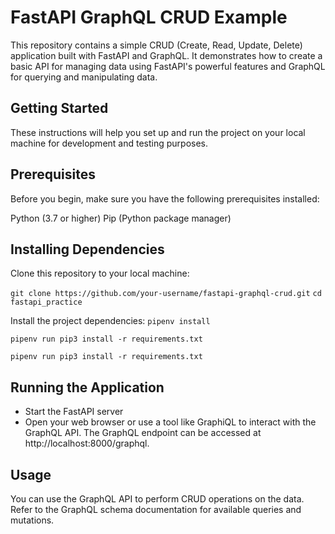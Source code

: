 # FastAPI GraphQL CRUD Example
This repository contains a simple CRUD (Create, Read, Update, Delete) application built with FastAPI and GraphQL. It demonstrates how to create a basic API for managing data using FastAPI's powerful features and GraphQL for querying and manipulating data.

## Getting Started
These instructions will help you set up and run the project on your local machine for development and testing purposes.

## Prerequisites
Before you begin, make sure you have the following prerequisites installed:

Python (3.7 or higher)
Pip (Python package manager)

## Installing Dependencies
Clone this repository to your local machine:

`git clone https://github.com/your-username/fastapi-graphql-crud.git`
`cd fastapi_practice`

Install the project dependencies:
`pipenv install`

`pipenv run pip3 install -r requirements.txt`

`pipenv run pip3 install -r requirements.txt`


## Running the Application

- Start the FastAPI server 
- Open your web browser or use a tool like GraphiQL to interact with the GraphQL API. The GraphQL endpoint can be accessed at http://localhost:8000/graphql.


## Usage
You can use the GraphQL API to perform CRUD operations on the data. Refer to the GraphQL schema documentation for available queries and mutations.